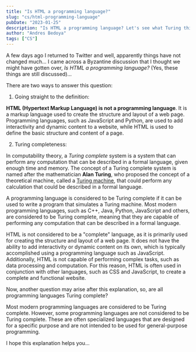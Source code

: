 ```yaml
---
title: "Is HTML a programming language?"
slug: "cs/html-programming-language"
pubDate: "2023-01-25"
description: "Is HTML a programming language? Let's see what Turing thinks"
author: "Andres Bedoya"
tags: ["CS"]
---
```


A few days ago I returned to Twitter and well, apparently things have not changed much... I came across a Byzantine discussion that I thought we might have gotten over, _Is HTML a programming language?_ (Yes, these things are still discussed)...

There are two ways to answer this question:

1. Going straight to the definition: 

**HTML (Hypertext Markup Language) is not a programming language**. It is a markup language used to create the structure and layout of a web page. Programming languages, such as JavaScript and Python, are used to add interactivity and dynamic content to a website, while HTML is used to define the basic structure and content of a page.

2. Turing completeness:

In computability theory, a _Turing complete_ system is a system that can perform any computation that can be described in a formal language, given enough time and memory. The concept of a Turing complete system is named after the mathematician **Alan Turing**, who proposed the concept of a theoretical machine, called a <a class="hover:no-underline text-blue underline" href="https://plato.stanford.edu/entries/turing-machine/" target="_blank" rel="noreferrer">Turing machine</a>, that could perform any calculation that could be described in a formal language.

A programming language is considered to be Turing complete if it can be used to write a program that simulates a Turing machine. Most modern programming languages, such as C++, Java, Python, JavaScript and others, are considered to be Turing complete, meaning that they are capable of performing any computation that can be described in a formal language.

HTML is not considered to be a "complete" language, as it is primarily used for creating the structure and layout of a web page. It does not have the ability to add interactivity or dynamic content on its own, which is typically accomplished using a programming language such as JavaScript. Additionally, HTML is not capable of performing complex tasks, such as data processing and computation. For this reason, HTML is often used in conjunction with other languages, such as CSS and JavaScript, to create a complete and functional website.

Now, another question may arise after this explanation, so, are all programming languages Turing complete?

Most modern programming languages are considered to be Turing complete. However, some programming languages are not considered to be Turing complete. These are often specialized languages that are designed for a specific purpose and are not intended to be used for general-purpose programming.

I hope this explanation helps you...

